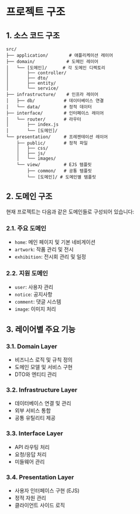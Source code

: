 # 프로젝트 구조

## 1. 소스 코드 구조

```
src/
├── application/        # 애플리케이션 레이어
├── domain/            # 도메인 레이어
│   └── [도메인]/      # 각 도메인 디렉토리
│       ├── controller/
│       ├── dto/
│       ├── entity/
│       └── service/
├── infrastructure/    # 인프라 레이어
│   ├── db/           # 데이터베이스 연결
│   └── data/         # 정적 데이터
├── interface/        # 인터페이스 레이어
│   └── router/       # 라우터
│       ├── index.js
│       └── [도메인]/
└── presentation/     # 프레젠테이션 레이어
    ├── public/       # 정적 파일
    │   ├── css/
    │   ├── js/
    │   └── images/
    └── view/         # EJS 템플릿
        ├── common/   # 공통 템플릿
        └── [도메인]/ # 도메인별 템플릿
```

## 2. 도메인 구조

현재 프로젝트는 다음과 같은 도메인들로 구성되어 있습니다:

### 2.1. 주요 도메인
- `home`: 메인 페이지 및 기본 네비게이션
- `artwork`: 작품 관리 및 전시
- `exhibition`: 전시회 관리 및 일정

### 2.2. 지원 도메인
- `user`: 사용자 관리
- `notice`: 공지사항
- `comment`: 댓글 시스템
- `image`: 이미지 처리

## 3. 레이어별 주요 기능

### 3.1. Domain Layer
- 비즈니스 로직 및 규칙 정의
- 도메인 모델 및 서비스 구현
- DTO와 엔티티 관리

### 3.2. Infrastructure Layer
- 데이터베이스 연결 및 관리
- 외부 서비스 통합
- 공통 유틸리티 제공

### 3.3. Interface Layer
- API 라우팅 처리
- 요청/응답 처리
- 미들웨어 관리

### 3.4. Presentation Layer
- 사용자 인터페이스 구현 (EJS)
- 정적 자원 관리
- 클라이언트 사이드 로직
